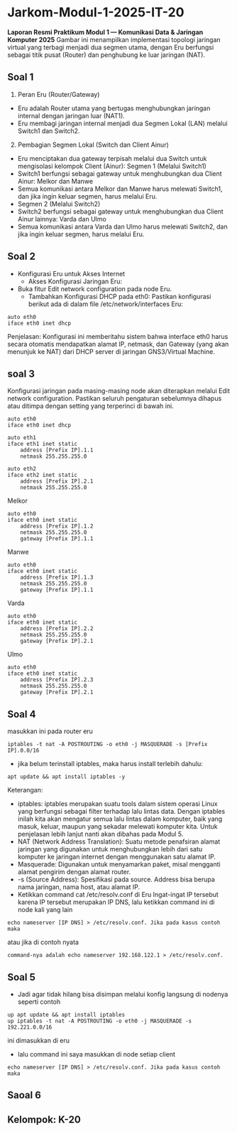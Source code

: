 # Jarkom-Modul-1-2025-IT-20

**Laporan Resmi Praktikum Modul 1 — Komunikasi Data & Jaringan Komputer 2025**
Gambar ini menampilkan implementasi topologi jaringan virtual yang terbagi menjadi dua segmen utama, dengan Eru berfungsi sebagai titik pusat (Router) dan penghubung ke luar jaringan (NAT).
## Soal 1
1. Peran Eru (Router/Gateway)
- Eru adalah Router utama yang bertugas menghubungkan jaringan internal dengan jaringan luar (NAT1).
- Eru membagi jaringan internal menjadi dua Segmen Lokal (LAN) melalui Switch1 dan Switch2.
2. Pembagian Segmen Lokal (Switch dan Client Ainur)
- Eru menciptakan dua gateway terpisah melalui dua Switch untuk mengisolasi kelompok Client (Ainur):
Segmen 1 (Melalui Switch1)
- Switch1 berfungsi sebagai gateway untuk menghubungkan dua Client Ainur: Melkor dan Manwe
- Semua komunikasi antara Melkor dan Manwe harus melewati Switch1, dan jika ingin keluar segmen, harus melalui Eru.
- Segmen 2 (Melalui Switch2)
- Switch2 berfungsi sebagai gateway untuk menghubungkan dua Client Ainur lainnya: Varda dan Ulmo
- Semua komunikasi antara Varda dan Ulmo harus melewati Switch2, dan jika ingin keluar segmen, harus melalui Eru.

## Soal 2
- Konfigurasi Eru untuk Akses Internet
   - Akses Konfigurasi Jaringan Eru:
- Buka fitur Edit network configuration pada node Eru.
   - Tambahkan Konfigurasi DHCP pada eth0:
Pastikan konfigurasi berikut ada di dalam file /etc/network/interfaces Eru:
```
auto eth0
iface eth0 inet dhcp
```
Penjelasan: Konfigurasi ini memberitahu sistem bahwa interface eth0 harus secara otomatis mendapatkan alamat IP, netmask, dan Gateway (yang akan menunjuk ke NAT) dari DHCP server di jaringan GNS3/Virtual Machine.

## soal 3
Konfigurasi jaringan pada masing-masing node akan diterapkan melalui Edit network configuration. Pastikan seluruh pengaturan sebelumnya dihapus atau ditimpa dengan setting yang terperinci di bawah ini.
```
auto eth0
iface eth0 inet dhcp

auto eth1
iface eth1 inet static
	address [Prefix IP].1.1
	netmask 255.255.255.0

auto eth2
iface eth2 inet static
	address [Prefix IP].2.1
	netmask 255.255.255.0
```
Melkor
```
auto eth0
iface eth0 inet static
	address [Prefix IP].1.2
	netmask 255.255.255.0
	gateway [Prefix IP].1.1
```
Manwe
```
auto eth0
iface eth0 inet static
	address [Prefix IP].1.3
	netmask 255.255.255.0
	gateway [Prefix IP].1.1
```
Varda
```
auto eth0
iface eth0 inet static
	address [Prefix IP].2.2
	netmask 255.255.255.0
	gateway [Prefix IP].2.1
```
Ulmo
```
auto eth0
iface eth0 inet static
	address [Prefix IP].2.3
	netmask 255.255.255.0
	gateway [Prefix IP].2.1
```
## Soal 4
masukkan ini pada router eru 
``` 
iptables -t nat -A POSTROUTING -o eth0 -j MASQUERADE -s [Prefix IP].0.0/16 
```
- jika belum terinstall iptables, maka harus install terlebih dahulu:
```
apt update && apt install iptables -y
``` 
Keterangan:
- iptables: iptables merupakan suatu tools dalam sistem operasi Linux yang berfungsi sebagai filter terhadap lalu lintas data. Dengan iptables inilah kita akan mengatur semua lalu lintas dalam komputer, baik yang masuk, keluar, maupun yang sekadar melewati komputer kita. Untuk penjelasan lebih lanjut nanti akan dibahas pada Modul 5.
- NAT (Network Address Translation): Suatu metode penafsiran alamat jaringan yang digunakan untuk menghubungkan lebih dari satu komputer ke jaringan internet dengan menggunakan satu alamat IP.
- Masquerade: Digunakan untuk menyamarkan paket, misal mengganti alamat pengirim dengan alamat router.
- -s (Source Address): Spesifikasi pada source. Address bisa berupa nama jaringan, nama host, atau alamat IP.
- Ketikkan command cat /etc/resolv.conf di Eru
Ingat-ingat IP tersebut karena IP tersebut merupakan IP DNS, lalu ketikkan command ini di node kali yang lain
```
echo nameserver [IP DNS] > /etc/resolv.conf. Jika pada kasus contoh maka
```
atau jika di contoh nyata
```
command-nya adalah echo nameserver 192.168.122.1 > /etc/resolv.conf.
```

## Soal 5
- Jadi agar tidak hilang bisa disimpan melalui konfig langsung di nodenya seperti contoh
```
up apt update && apt install iptables
up iptables -t nat -A POSTROUTING -o eth0 -j MASQUERADE -s 192.221.0.0/16
```
ini dimasukkan di eru
- lalu command ini saya masukkan di node setiap client
```
echo nameserver [IP DNS] > /etc/resolv.conf. Jika pada kasus contoh maka
```

## Saoal 6


**Kelompok:** K-20  
---
## 
